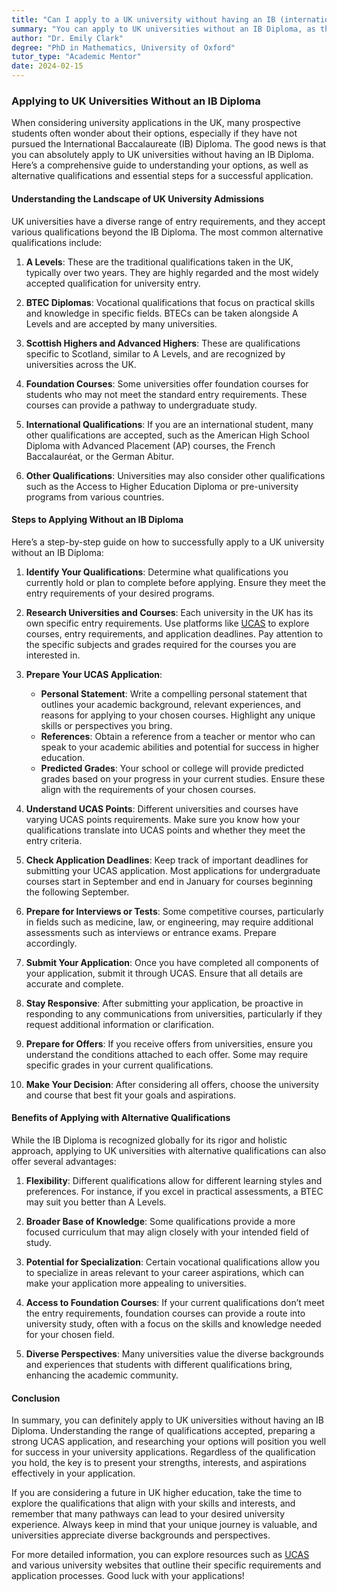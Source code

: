 ```yaml
---
title: "Can I apply to a UK university without having an IB (international baccalaureate)?"
summary: "You can apply to UK universities without an IB Diploma, as they accept various qualifications. Explore your options for successful applications."
author: "Dr. Emily Clark"
degree: "PhD in Mathematics, University of Oxford"
tutor_type: "Academic Mentor"
date: 2024-02-15
---
```


### Applying to UK Universities Without an IB Diploma

When considering university applications in the UK, many prospective students often wonder about their options, especially if they have not pursued the International Baccalaureate (IB) Diploma. The good news is that you can absolutely apply to UK universities without having an IB Diploma. Here’s a comprehensive guide to understanding your options, as well as alternative qualifications and essential steps for a successful application.

#### Understanding the Landscape of UK University Admissions

UK universities have a diverse range of entry requirements, and they accept various qualifications beyond the IB Diploma. The most common alternative qualifications include:

1. **A Levels**: These are the traditional qualifications taken in the UK, typically over two years. They are highly regarded and the most widely accepted qualification for university entry.

2. **BTEC Diplomas**: Vocational qualifications that focus on practical skills and knowledge in specific fields. BTECs can be taken alongside A Levels and are accepted by many universities.

3. **Scottish Highers and Advanced Highers**: These are qualifications specific to Scotland, similar to A Levels, and are recognized by universities across the UK.

4. **Foundation Courses**: Some universities offer foundation courses for students who may not meet the standard entry requirements. These courses can provide a pathway to undergraduate study.

5. **International Qualifications**: If you are an international student, many other qualifications are accepted, such as the American High School Diploma with Advanced Placement (AP) courses, the French Baccalauréat, or the German Abitur.

6. **Other Qualifications**: Universities may also consider other qualifications such as the Access to Higher Education Diploma or pre-university programs from various countries.

#### Steps to Applying Without an IB Diploma

Here’s a step-by-step guide on how to successfully apply to a UK university without an IB Diploma:

1. **Identify Your Qualifications**: Determine what qualifications you currently hold or plan to complete before applying. Ensure they meet the entry requirements of your desired programs.

2. **Research Universities and Courses**: Each university in the UK has its own specific entry requirements. Use platforms like [UCAS](https://www.ucas.com) to explore courses, entry requirements, and application deadlines. Pay attention to the specific subjects and grades required for the courses you are interested in.

3. **Prepare Your UCAS Application**:
   - **Personal Statement**: Write a compelling personal statement that outlines your academic background, relevant experiences, and reasons for applying to your chosen courses. Highlight any unique skills or perspectives you bring.
   - **References**: Obtain a reference from a teacher or mentor who can speak to your academic abilities and potential for success in higher education.
   - **Predicted Grades**: Your school or college will provide predicted grades based on your progress in your current studies. Ensure these align with the requirements of your chosen courses.

4. **Understand UCAS Points**: Different universities and courses have varying UCAS points requirements. Make sure you know how your qualifications translate into UCAS points and whether they meet the entry criteria.

5. **Check Application Deadlines**: Keep track of important deadlines for submitting your UCAS application. Most applications for undergraduate courses start in September and end in January for courses beginning the following September.

6. **Prepare for Interviews or Tests**: Some competitive courses, particularly in fields such as medicine, law, or engineering, may require additional assessments such as interviews or entrance exams. Prepare accordingly.

7. **Submit Your Application**: Once you have completed all components of your application, submit it through UCAS. Ensure that all details are accurate and complete.

8. **Stay Responsive**: After submitting your application, be proactive in responding to any communications from universities, particularly if they request additional information or clarification.

9. **Prepare for Offers**: If you receive offers from universities, ensure you understand the conditions attached to each offer. Some may require specific grades in your current qualifications.

10. **Make Your Decision**: After considering all offers, choose the university and course that best fit your goals and aspirations.

#### Benefits of Applying with Alternative Qualifications

While the IB Diploma is recognized globally for its rigor and holistic approach, applying to UK universities with alternative qualifications can also offer several advantages:

1. **Flexibility**: Different qualifications allow for different learning styles and preferences. For instance, if you excel in practical assessments, a BTEC may suit you better than A Levels.

2. **Broader Base of Knowledge**: Some qualifications provide a more focused curriculum that may align closely with your intended field of study.

3. **Potential for Specialization**: Certain vocational qualifications allow you to specialize in areas relevant to your career aspirations, which can make your application more appealing to universities.

4. **Access to Foundation Courses**: If your current qualifications don’t meet the entry requirements, foundation courses can provide a route into university study, often with a focus on the skills and knowledge needed for your chosen field.

5. **Diverse Perspectives**: Many universities value the diverse backgrounds and experiences that students with different qualifications bring, enhancing the academic community.

#### Conclusion

In summary, you can definitely apply to UK universities without having an IB Diploma. Understanding the range of qualifications accepted, preparing a strong UCAS application, and researching your options will position you well for success in your university applications. Regardless of the qualification you hold, the key is to present your strengths, interests, and aspirations effectively in your application. 

If you are considering a future in UK higher education, take the time to explore the qualifications that align with your skills and interests, and remember that many pathways can lead to your desired university experience. Always keep in mind that your unique journey is valuable, and universities appreciate diverse backgrounds and perspectives.

For more detailed information, you can explore resources such as [UCAS](https://www.ucas.com) and various university websites that outline their specific requirements and application processes. Good luck with your applications!
    